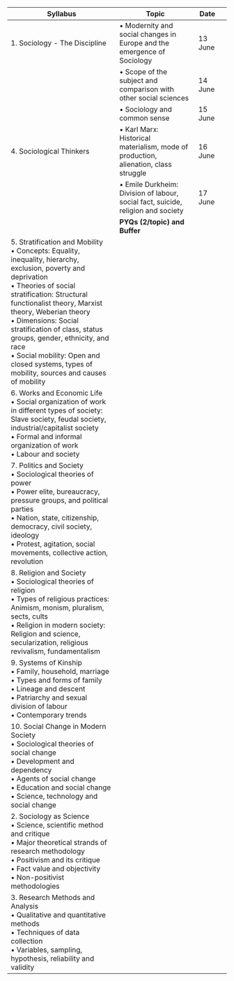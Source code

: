 | **Syllabus**                                                                                                                                                                                                                                                                                                                                                                                                            | **Topic**                                                                               | **Date** |     |
| ----------------------------------------------------------------------------------------------------------------------------------------------------------------------------------------------------------------------------------------------------------------------------------------------------------------------------------------------------------------------------------------------------------------------- | --------------------------------------------------------------------------------------- | -------- | --- |
| 1. Sociology - The Discipline<br>                                                                                                                                                                                                                                                                                                                                                                                       | • Modernity and social changes in Europe and the emergence of Sociology                 | 13 June  |     |
|                                                                                                                                                                                                                                                                                                                                                                                                                         | • Scope of the subject and comparison with other social sciences                        | 14 June  |     |
|                                                                                                                                                                                                                                                                                                                                                                                                                         | • Sociology and common sense                                                            | 15 June  |     |
| 4. Sociological Thinkers<br>                                                                                                                                                                                                                                                                                                                                                                                            | • Karl Marx: Historical materialism, mode of production, alienation, class struggle<br> | 16 June  |     |
|                                                                                                                                                                                                                                                                                                                                                                                                                         | • Emile Durkheim: Division of labour, social fact, suicide, religion and society        | 17 June  |     |
|                                                                                                                                                                                                                                                                                                                                                                                                                         | **PYQs (2/topic) and Buffer**                                                           |          |     |
| 5. Stratification and Mobility<br>• Concepts: Equality, inequality, hierarchy, exclusion, poverty and deprivation<br>• Theories of social stratification: Structural functionalist theory, Marxist theory, Weberian theory<br>• Dimensions: Social stratification of class, status groups, gender, ethnicity, and race<br>• Social mobility: Open and closed systems, types of mobility, sources and causes of mobility |                                                                                         |          |     |
| 6. Works and Economic Life<br>• Social organization of work in different types of society: Slave society, feudal society,<br>industrial/capitalist society<br>• Formal and informal organization of work<br>• Labour and society                                                                                                                                                                                        |                                                                                         |          |     |
| 7. Politics and Society<br>• Sociological theories of power<br>• Power elite, bureaucracy, pressure groups, and political parties<br>• Nation, state, citizenship, democracy, civil society, ideology<br>• Protest, agitation, social movements, collective action, revolution                                                                                                                                          |                                                                                         |          |     |
| 8. Religion and Society<br>• Sociological theories of religion<br>• Types of religious practices: Animism, monism, pluralism, sects, cults<br>• Religion in modern society: Religion and science, secularization, religious revivalism, fundamentalism                                                                                                                                                                  |                                                                                         |          |     |
| 9. Systems of Kinship<br>• Family, household, marriage<br>• Types and forms of family<br>• Lineage and descent<br>• Patriarchy and sexual division of labour<br>• Contemporary trends                                                                                                                                                                                                                                   |                                                                                         |          |     |
| 10. Social Change in Modern Society<br>• Sociological theories of social change<br>• Development and dependency<br>• Agents of social change<br>• Education and social change<br>• Science, technology and social change                                                                                                                                                                                                |                                                                                         |          |     |
| 2. Sociology as Science<br>• Science, scientific method and critique<br>• Major theoretical strands of research methodology<br>• Positivism and its critique<br>• Fact value and objectivity<br>• Non-positivist methodologies                                                                                                                                                                                          |                                                                                         |          |     |
| 3. Research Methods and Analysis<br>• Qualitative and quantitative methods<br>• Techniques of data collection<br>• Variables, sampling, hypothesis, reliability and validity                                                                                                                                                                                                                                            |                                                                                         |          |     |